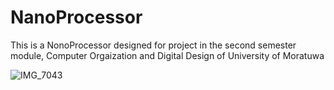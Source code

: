 # NanoProcessor
This is a NonoProcessor designed for project in the second semester module, Computer Orgaization and Digital Design of University of Moratuwa

![IMG_7043](https://github.com/sanjulagathsara/NanoProcessor/assets/59621043/d991ce7e-5a91-4bb5-a62a-349720a6f9f5)
